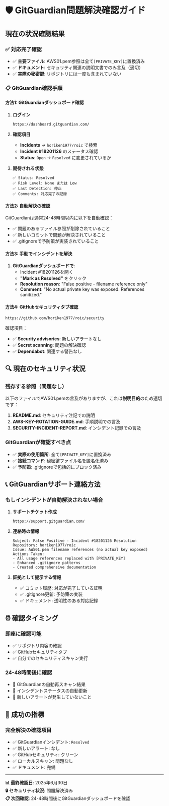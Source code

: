 # 🛡️ GitGuardian問題解決確認ガイド

## 現在の状況確認結果

### ✅ **対応完了確認**
- ✅ **主要ファイル**: AWS01.pem参照は全て`[PRIVATE_KEY]`に置換済み
- ✅ **ドキュメント**: セキュリティ関連の説明文書でのみ言及（適切）
- ✅ **実際の秘密鍵**: リポジトリには一度も含まれていない

### 📋 **GitGuardian確認手順**

#### **方法1: GitGuardianダッシュボード確認**

1. **ログイン**
   ```
   https://dashboard.gitguardian.com/
   ```

2. **確認項目**
   - **Incidents** → `horiken1977/roic` で検索
   - **Incident #18201126** のステータス確認
   - **Status**: `Open` → `Resolved` に変更されているか

3. **期待される状態**
   ```
   ✅ Status: Resolved
   ✅ Risk Level: None または Low
   ✅ Last Detection: 停止
   ✅ Comments: 対応完了の記録
   ```

#### **方法2: 自動解決の確認**

GitGuardianは通常24-48時間以内に以下を自動確認：
- ✅ 問題のあるファイル参照が削除されていること
- ✅ 新しいコミットで問題が解決されていること
- ✅ .gitignoreで予防策が実装されていること

#### **方法3: 手動でインシデントを解決**

1. **GitGuardianダッシュボードで**:
   - Incident #18201126を開く
   - **"Mark as Resolved"** をクリック
   - **Resolution reason**: "False positive - filename reference only"
   - **Comment**: "No actual private key was exposed. References sanitized."

#### **方法4: GitHubセキュリティタブ確認**

```
https://github.com/horiken1977/roic/security
```

確認項目：
- ✅ **Security advisories**: 新しいアラートなし
- ✅ **Secret scanning**: 問題の解決確認
- ✅ **Dependabot**: 関連する警告なし

## 🔍 **現在のセキュリティ状況**

### **残存する参照（問題なし）**
以下のファイルでAWS01.pemの言及がありますが、これは**説明目的**のため適切です：

1. **README.md**: セキュリティ注記での説明
2. **AWS-KEY-ROTATION-GUIDE.md**: 手順説明での言及
3. **SECURITY-INCIDENT-REPORT.md**: インシデント記録での言及

### **GitGuardianが確認すべき点**
- ✅ **実際の使用箇所**: 全て`[PRIVATE_KEY]`に置換済み
- ✅ **接続コマンド**: 秘密鍵ファイル名を匿名化済み
- ✅ **予防策**: .gitignoreで包括的にブロック済み

## 📞 **GitGuardianサポート連絡方法**

### **もしインシデントが自動解決されない場合**

1. **サポートチケット作成**
   ```
   https://support.gitguardian.com/
   ```

2. **連絡時の情報**
   ```
   Subject: False Positive - Incident #18201126 Resolution
   Repository: horiken1977/roic
   Issue: AWS01.pem filename references (no actual key exposed)
   Actions Taken: 
   - All usage references replaced with [PRIVATE_KEY]
   - Enhanced .gitignore patterns
   - Created comprehensive documentation
   ```

3. **証拠として提示する情報**
   - ✅ コミット履歴: 対応が完了している証明
   - ✅ .gitignore更新: 予防策の実装
   - ✅ ドキュメント: 透明性のある対応記録

## ⏰ **確認タイミング**

### **即座に確認可能**
- ✅ リポジトリ内容の確認
- ✅ GitHubセキュリティタブ
- ✅ 自分でのセキュリティスキャン実行

### **24-48時間後に確認**
- 🔄 GitGuardianの自動再スキャン結果
- 🔄 インシデントステータスの自動更新
- 🔄 新しいアラートが発生していないこと

## 🎯 **成功の指標**

### **完全解決の確認項目**
- ✅ GitGuardianインシデント: `Resolved`
- ✅ 新しいアラート: なし
- ✅ GitHubセキュリティ: クリーン
- ✅ ローカルスキャン: 問題なし
- ✅ ドキュメント: 完備

---

**📊 最終確認日**: 2025年6月30日  
**🔒 セキュリティ状況**: 問題解決済み  
**📋 次回確認**: 24-48時間後にGitGuardianダッシュボードを確認